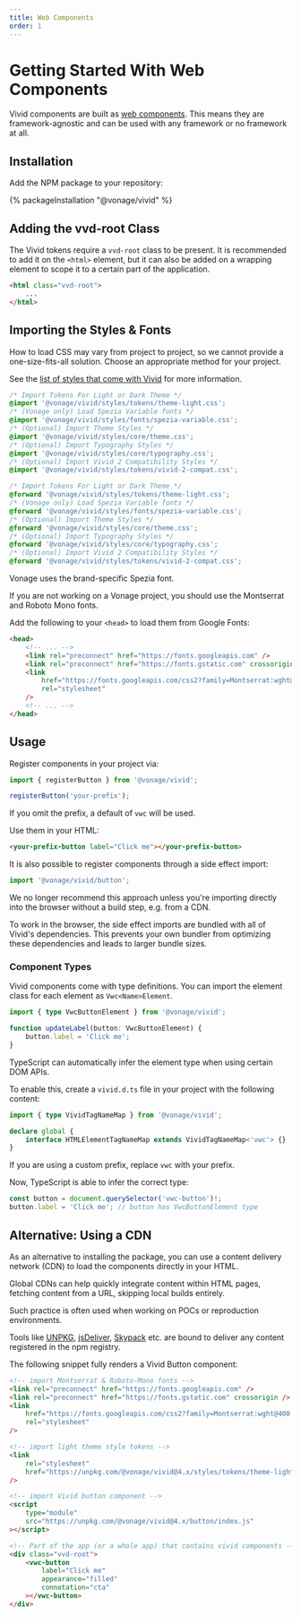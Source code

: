 ```yaml
---
title: Web Components
order: 1
---
```


# Getting Started With Web Components

Vivid components are built as [web components](https://developer.mozilla.org/en-US/docs/Web/API/Web_components). This means they are framework-agnostic and can be used with any framework or no framework at all.

## Installation

Add the NPM package to your repository:

{% packageInstallation "@vonage/vivid" %}

## Adding the vvd-root Class

The Vivid tokens require a `vvd-root` class to be present. It is recommended to add it on the `<html>` element, but it can also be added on a wrapping element to scope it to a certain part of the application.

```html
<html class="vvd-root">
	...
</html>
```

## Importing the Styles & Fonts

How to load CSS may vary from project to project, so we cannot provide a one-size-fits-all solution. Choose an appropriate method for your project.

See the [list of styles that come with Vivid](/guides/styles/) for more information.

<vwc-tabs gutters="none">
<vwc-tab label="CSS"></vwc-tab>
<vwc-tab-panel>

```css
/* Import Tokens For Light or Dark Theme */
@import '@vonage/vivid/styles/tokens/theme-light.css';
/* (Vonage only) Load Spezia Variable fonts */
@import '@vonage/vivid/styles/fonts/spezia-variable.css';
/* (Optional) Import Theme Styles */
@import '@vonage/vivid/styles/core/theme.css';
/* (Optional) Import Typography Styles */
@import '@vonage/vivid/styles/core/typography.css';
/* (Optional) Import Vivid 2 Compatibility Styles */
@import '@vonage/vivid/styles/tokens/vivid-2-compat.css';
```

</vwc-tab-panel>
<vwc-tab label="SCSS"></vwc-tab>
<vwc-tab-panel>

```scss
/* Import Tokens For Light or Dark Theme */
@forward '@vonage/vivid/styles/tokens/theme-light.css';
/* (Vonage only) Load Spezia Variable fonts */
@forward '@vonage/vivid/styles/fonts/spezia-variable.css';
/* (Optional) Import Theme Styles */
@forward '@vonage/vivid/styles/core/theme.css';
/* (Optional) Import Typography Styles */
@forward '@vonage/vivid/styles/core/typography.css';
/* (Optional) Import Vivid 2 Compatibility Styles */
@forward '@vonage/vivid/styles/tokens/vivid-2-compat.css';
```

</vwc-tab-panel>
</vwc-tabs>

<vwc-action-group style="inline-size: 100%">
<vwc-accordion expand-mode="multi" style="inline-size: 100%">
<vwc-accordion-item heading="Not a Vonage Project?" expanded="false">

Vonage uses the brand-specific Spezia font.

If you are not working on a Vonage project, you should use the Montserrat and Roboto Mono fonts.

Add the following to your `<head>` to load them from Google Fonts:

```html
<head>
	<!-- ... -->
	<link rel="preconnect" href="https://fonts.googleapis.com" />
	<link rel="preconnect" href="https://fonts.gstatic.com" crossorigin />
	<link
		href="https://fonts.googleapis.com/css2?family=Montserrat:wght@400;500;600&family=Roboto+Mono:wght@400;500&display=swap"
		rel="stylesheet"
	/>
	<!-- ... -->
</head>
```

</vwc-accordion-item>
</vwc-accordion>
</vwc-action-group>

## Usage

Register components in your project via:

```js
import { registerButton } from '@vonage/vivid';

registerButton('your-prefix');
```

If you omit the prefix, a default of `vwc` will be used.

Use them in your HTML:

```html
<your-prefix-button label="Click me"></your-prefix-button>
```

<vwc-note connotation="warning" headline="Side effect imports">
<vwc-icon slot="icon" name="warning-line" label="Warning:"></vwc-icon>

It is also possible to register components through a side effect import:

```js
import '@vonage/vivid/button';
```

We no longer recommend this approach unless you're importing directly into the browser without a build step, e.g. from a CDN.

To work in the browser, the side effect imports are bundled with all of Vivid's dependencies. This prevents your own bundler from optimizing these dependencies and leads to larger bundle sizes.

</vwc-note>

### Component Types

Vivid components come with type definitions. You can import the element class for each element as `Vwc<Name>Element`.

```ts
import { type VwcButtonElement } from '@vonage/vivid';

function updateLabel(button: VwcButtonElement) {
	button.label = 'Click me';
}
```

TypeScript can automatically infer the element type when using certain DOM APIs.

To enable this, create a `vivid.d.ts` file in your project with the following content:

```ts
import { type VividTagNameMap } from '@vonage/vivid';

declare global {
	interface HTMLElementTagNameMap extends VividTagNameMap<'vwc'> {}
}
```

If you are using a custom prefix, replace `vwc` with your prefix.

Now, TypeScript is able to infer the correct type:

```ts
const button = document.querySelector('vwc-button')!;
button.label = 'Click me'; // button has VwcButtonElement type
```

## Alternative: Using a CDN

As an alternative to installing the package, you can use a content delivery network (CDN) to load the components directly in your HTML.

Global CDNs can help quickly integrate content within HTML pages, fetching content from a URL, skipping local builds entirely.

Such practice is often used when working on POCs or reproduction environments.

Tools like [UNPKG](https://unpkg.com), [jsDeliver](https://www.jsdelivr.com), [Skypack](https://www.skypack.dev) etc. are bound to deliver any content registered in the npm registry.

The following snippet fully renders a Vivid Button component:

```html
<!-- import Montserrat & Roboto-Mono fonts -->
<link rel="preconnect" href="https://fonts.googleapis.com" />
<link rel="preconnect" href="https://fonts.gstatic.com" crossorigin />
<link
	href="https://fonts.googleapis.com/css2?family=Montserrat:wght@400;500;600&family=Roboto+Mono:wght@400;500&display=swap"
	rel="stylesheet"
/>

<!-- import light theme style tokens -->
<link
	rel="stylesheet"
	href="https://unpkg.com/@vonage/vivid@4.x/styles/tokens/theme-light.css"
/>

<!-- import Vivid button component -->
<script
	type="module"
	src="https://unpkg.com/@vonage/vivid@4.x/button/index.js"
></script>

<!-- Part of the app (or a whole app) that contains vivid components -->
<div class="vvd-root">
	<vwc-button
		label="Click me"
		appearance="filled"
		connotation="cta"
	></vwc-button>
</div>
```
